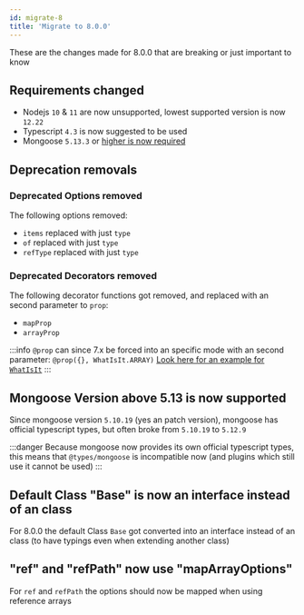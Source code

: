```yaml
---
id: migrate-8
title: 'Migrate to 8.0.0'
---
```


These are the changes made for 8.0.0 that are breaking or just important to know

## Requirements changed

- Nodejs `10` & `11` are now unsupported, lowest supported version is now `12.22`
- Typescript `4.3` is now suggested to be used
- Mongoose `5.13.3` or [higher is now required](#mongoose-version-above-513-is-now-supported)

## Deprecation removals

### Deprecated Options removed

The following options removed:

- `items` replaced with just `type`
- `of` replaced with just `type`
- `refType` replaced with just `type`

### Deprecated Decorators removed

The following decorator functions got removed, and replaced with an second parameter to `prop`:

- `mapProp`
- `arrayProp`

:::info
`@prop` can since 7.x be forced into an specific mode with an second parameter: `@prop({}, WhatIsIt.ARRAY)` [Look here for an example for `WhatIsIt`](../api/decorators/prop.md#whatisit)
:::

## Mongoose Version above 5.13 is now supported

Since mongoose version `5.10.19` (yes an patch version), mongoose has official typescript types, but often broke from `5.10.19` to `5.12.9`

:::danger
Because mongoose now provides its own official typescript types, this means that `@types/mongoose` is incompatible now (and plugins which still use it cannot be used)
:::

## Default Class "Base" is now an interface instead of an class

For 8.0.0 the default Class `Base` got converted into an interface instead of an class (to have typings even when extending another class)

## "ref" and "refPath" now use "mapArrayOptions"

For `ref` and `refPath` the options should now be mapped when using reference arrays
